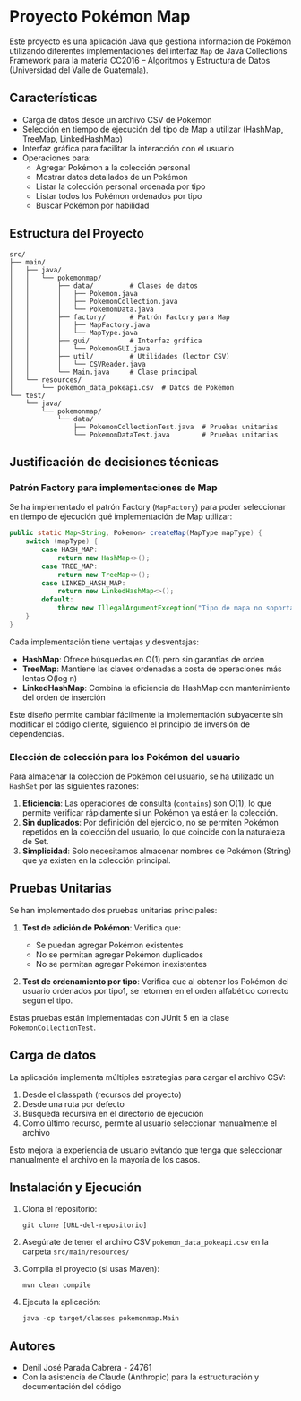# Proyecto Pokémon Map

Este proyecto es una aplicación Java que gestiona información de Pokémon utilizando diferentes implementaciones del interfaz `Map` de Java Collections Framework para la materia CC2016 – Algoritmos y Estructura de Datos (Universidad del Valle de Guatemala).

## Características

- Carga de datos desde un archivo CSV de Pokémon
- Selección en tiempo de ejecución del tipo de Map a utilizar (HashMap, TreeMap, LinkedHashMap)
- Interfaz gráfica para facilitar la interacción con el usuario
- Operaciones para:
  - Agregar Pokémon a la colección personal
  - Mostrar datos detallados de un Pokémon
  - Listar la colección personal ordenada por tipo
  - Listar todos los Pokémon ordenados por tipo
  - Buscar Pokémon por habilidad

## Estructura del Proyecto

```
src/
├── main/
│   ├── java/
│   │   └── pokemonmap/
│   │       ├── data/         # Clases de datos
│   │       │   ├── Pokemon.java
│   │       │   ├── PokemonCollection.java
│   │       │   └── PokemonData.java
│   │       ├── factory/      # Patrón Factory para Map
│   │       │   ├── MapFactory.java
│   │       │   └── MapType.java
│   │       ├── gui/          # Interfaz gráfica
│   │       │   └── PokemonGUI.java
│   │       ├── util/         # Utilidades (lector CSV)
│   │       │   └── CSVReader.java
│   │       └── Main.java     # Clase principal
│   └── resources/
│       └── pokemon_data_pokeapi.csv  # Datos de Pokémon
└── test/
    └── java/
        └── pokemonmap/
            └── data/
                ├── PokemonCollectionTest.java  # Pruebas unitarias
                └── PokemonDataTest.java        # Pruebas unitarias
```

## Justificación de decisiones técnicas

### Patrón Factory para implementaciones de Map

Se ha implementado el patrón Factory (`MapFactory`) para poder seleccionar en tiempo de ejecución qué implementación de Map utilizar:

```java
public static Map<String, Pokemon> createMap(MapType mapType) {
    switch (mapType) {
        case HASH_MAP:
            return new HashMap<>();
        case TREE_MAP:
            return new TreeMap<>();
        case LINKED_HASH_MAP:
            return new LinkedHashMap<>();
        default:
            throw new IllegalArgumentException("Tipo de mapa no soportado");
    }
}
```

Cada implementación tiene ventajas y desventajas:

- **HashMap**: Ofrece búsquedas en O(1) pero sin garantías de orden
- **TreeMap**: Mantiene las claves ordenadas a costa de operaciones más lentas O(log n)
- **LinkedHashMap**: Combina la eficiencia de HashMap con mantenimiento del orden de inserción

Este diseño permite cambiar fácilmente la implementación subyacente sin modificar el código cliente, siguiendo el principio de inversión de dependencias.

### Elección de colección para los Pokémon del usuario

Para almacenar la colección de Pokémon del usuario, se ha utilizado un `HashSet` por las siguientes razones:

1. **Eficiencia**: Las operaciones de consulta (`contains`) son O(1), lo que permite verificar rápidamente si un Pokémon ya está en la colección.
2. **Sin duplicados**: Por definición del ejercicio, no se permiten Pokémon repetidos en la colección del usuario, lo que coincide con la naturaleza de Set.
3. **Simplicidad**: Solo necesitamos almacenar nombres de Pokémon (String) que ya existen en la colección principal.

## Pruebas Unitarias

Se han implementado dos pruebas unitarias principales:

1. **Test de adición de Pokémon**: Verifica que:
   - Se puedan agregar Pokémon existentes
   - No se permitan agregar Pokémon duplicados
   - No se permitan agregar Pokémon inexistentes

2. **Test de ordenamiento por tipo**: Verifica que al obtener los Pokémon del usuario ordenados por tipo1, se retornen en el orden alfabético correcto según el tipo.

Estas pruebas están implementadas con JUnit 5 en la clase `PokemonCollectionTest`.

## Carga de datos

La aplicación implementa múltiples estrategias para cargar el archivo CSV:

1. Desde el classpath (recursos del proyecto)
2. Desde una ruta por defecto
3. Búsqueda recursiva en el directorio de ejecución
4. Como último recurso, permite al usuario seleccionar manualmente el archivo

Esto mejora la experiencia de usuario evitando que tenga que seleccionar manualmente el archivo en la mayoría de los casos.

## Instalación y Ejecución

1. Clona el repositorio:
   ```
   git clone [URL-del-repositorio]
   ```

2. Asegúrate de tener el archivo CSV `pokemon_data_pokeapi.csv` en la carpeta `src/main/resources/`

3. Compila el proyecto (si usas Maven):
   ```
   mvn clean compile
   ```

4. Ejecuta la aplicación:
   ```
   java -cp target/classes pokemonmap.Main
   ```

## Autores

- Denil José Parada Cabrera - 24761
- Con la asistencia de Claude (Anthropic) para la estructuración y documentación del código